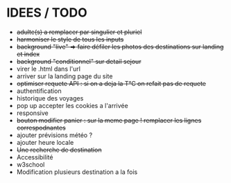 # IDEES / TODO

- ~~adulte(s) a remplacer par singulier et pluriel~~
- ~~harmoniser le style de tous les inputs~~
- ~~background "live" => faire défiler les photos des destinations sur landing et index~~
- ~~background "conditionnel" sur detail sejour~~
- virer le .html dans l'url
- arriver sur la landing page du site
- ~~optimiser requete API : si on a deja la T°C on refait pas de requete~~
- authentification
- historique des voyages
- pop up accepter les cookies a l'arrivée
- responsive
- ~~bouton modifier panier : sur la meme page ! remplacer les lignes correspodnantes~~
- ajouter prévisions météo ?
- ajouter heure locale
- ~~Une recherche de destination~~
- Accessibilité 
- w3school
- Modification plusieurs destination a la fois

